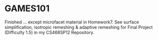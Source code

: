 # GAMES101 

Finished ... except microfacet material in Homework7. See surface simplification, isotropic remeshing & adaptive remeshing for Final Project (Difficulty 1.5) in my CS468SP12 Repository. 
